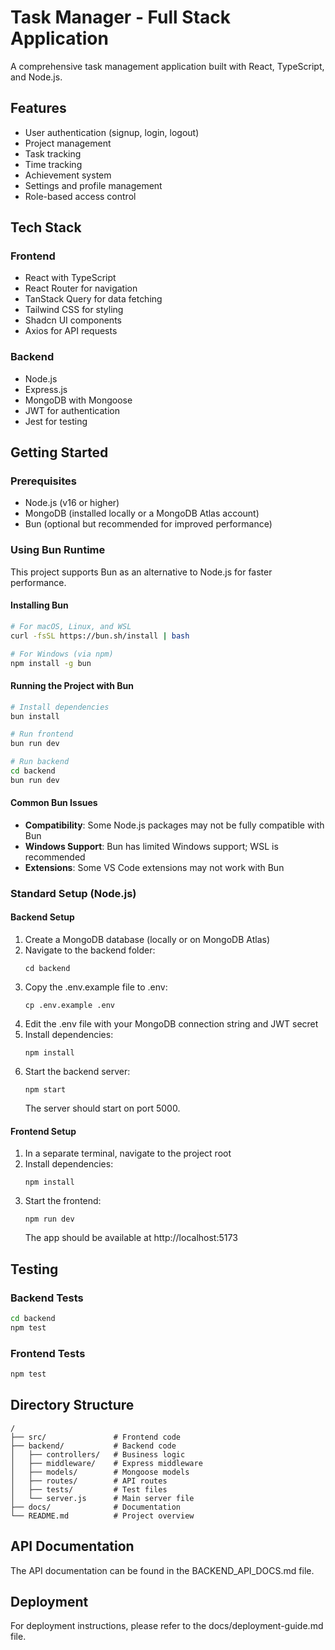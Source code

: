 
# Task Manager - Full Stack Application

A comprehensive task management application built with React, TypeScript, and Node.js.

## Features

- User authentication (signup, login, logout)
- Project management
- Task tracking
- Time tracking
- Achievement system
- Settings and profile management
- Role-based access control

## Tech Stack

### Frontend
- React with TypeScript
- React Router for navigation
- TanStack Query for data fetching
- Tailwind CSS for styling
- Shadcn UI components
- Axios for API requests

### Backend
- Node.js
- Express.js
- MongoDB with Mongoose
- JWT for authentication
- Jest for testing

## Getting Started

### Prerequisites
- Node.js (v16 or higher)
- MongoDB (installed locally or a MongoDB Atlas account)
- Bun (optional but recommended for improved performance)

### Using Bun Runtime

This project supports Bun as an alternative to Node.js for faster performance.

#### Installing Bun
```bash
# For macOS, Linux, and WSL
curl -fsSL https://bun.sh/install | bash

# For Windows (via npm)
npm install -g bun
```

#### Running the Project with Bun
```bash
# Install dependencies
bun install

# Run frontend
bun run dev

# Run backend
cd backend
bun run dev
```

#### Common Bun Issues
- **Compatibility**: Some Node.js packages may not be fully compatible with Bun
- **Windows Support**: Bun has limited Windows support; WSL is recommended
- **Extensions**: Some VS Code extensions may not work with Bun

### Standard Setup (Node.js)

#### Backend Setup

1. Create a MongoDB database (locally or on MongoDB Atlas)
2. Navigate to the backend folder:
   ```
   cd backend
   ```
3. Copy the .env.example file to .env:
   ```
   cp .env.example .env
   ```
4. Edit the .env file with your MongoDB connection string and JWT secret
5. Install dependencies:
   ```
   npm install
   ```
6. Start the backend server:
   ```
   npm start
   ```
   The server should start on port 5000.

#### Frontend Setup

1. In a separate terminal, navigate to the project root
2. Install dependencies:
   ```
   npm install
   ```
3. Start the frontend:
   ```
   npm run dev
   ```
   The app should be available at http://localhost:5173

## Testing

### Backend Tests
```bash
cd backend
npm test
```

### Frontend Tests
```bash
npm test
```

## Directory Structure

```
/
├── src/               # Frontend code
├── backend/           # Backend code
│   ├── controllers/   # Business logic
│   ├── middleware/    # Express middleware
│   ├── models/        # Mongoose models
│   ├── routes/        # API routes
│   ├── tests/         # Test files
│   └── server.js      # Main server file
├── docs/              # Documentation
└── README.md          # Project overview
```

## API Documentation

The API documentation can be found in the BACKEND_API_DOCS.md file.

## Deployment

For deployment instructions, please refer to the docs/deployment-guide.md file.

